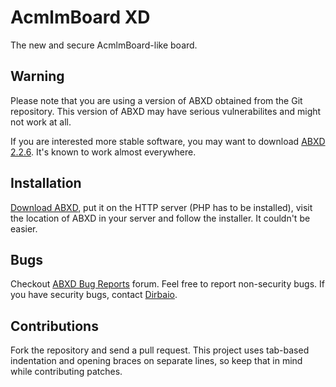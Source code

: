 # AcmlmBoard XD

The new and secure AcmlmBoard-like board.

## Warning

Please note that you are using a version of ABXD obtained from the Git
repository. This version of ABXD may have serious vulnerabilites and
might not work at all.

If you are interested more stable software, you may want to download
[ABXD 2.2.6](http://abxd.dirbaio.net/?page=downloads). It's known to
work almost everywhere.

## Installation

[Download ABXD](https://github.com/Dirbaio/ABXD/zipball/master), put it
on the HTTP server (PHP has to be installed), visit the location of
ABXD in your server and follow the installer. It couldn't be easier.

## Bugs

Checkout [ABXD Bug Reports](http://abxd.dirbaio.net/?page=forum&id=6)
forum. Feel free to report non-security bugs. If you have security bugs,
contact [Dirbaio](https://github.com/Dirbaio).

## Contributions

Fork the repository and send a pull request. This project uses tab-based
indentation and opening braces on separate lines, so keep that in mind while
contributing patches.
